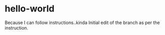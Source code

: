 # hello-world
Because I can follow instructions..kinda
Initial edit of the branch as per the instruction. 
